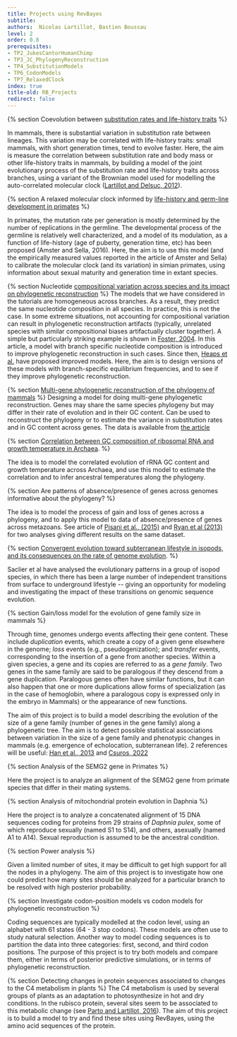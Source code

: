 ```yaml
---
title: Projects using RevBayes
subtitle:
authors:  Nicolas Lartillot, Bastien Boussau
level: 2
order: 0.8
prerequisites:
- TP2_JukesCantorHumanChimp
- TP3_JC_PhylogenyReconstruction
- TP4_SubstitutionModels
- TP6_CodonModels
- TP7_RelaxedClock
index: true
title-old: RB_Projects
redirect: false
---
```



{% section Coevolution between [substitution rates and life-history traits](Evolution2012Lartillot-2.pdf) %}

In mammals, there is substantial variation in substitution rate between lineages. This variation may be correlated with life-history traits: small mammals, with short generation times, tend to evolve faster. Here, the aim is measure the correlation between substitution rate and body mass or other life-history traits in mammals, by building a model of the joint evolutionary process of the substitution rate and life-history traits across branches, using a variant of the Brownian model used for modelling the auto-correlated molecular clock ([Lartillot and Delsuc, 2012](Evolution2012Lartillot-2.pdf)).

{% section A relaxed molecular clock informed by [life-history and germ-line development in primates](PNAS2016Amster.pdf) %}

In primates, the mutation rate per generation is mostly determined by the number of replications in the germline. The developmental process of the germline is relatively well characterized, and a model of its modulation, as a function of life-history (age of puberty, generation time, etc) has been proposed (Amster and Sella, 2016). Here, the aim is to use this model (and the empirically measured values reported in the article of Amster and Sella) to calibrate the molecular clock (and its variation) in simian primates, using information about sexual maturity and generation time in extant species.

{% section Nucleotide [compositional variation across species and its impact on phylogenetic reconstruction](SystBiol2004Foster-1.pdf) %}
The models that we have considered in the tutorials are homogeneous across branches. As a result, they predict the same nucleotide composition in all species. In practice, this is not the case. In some extreme situations, not accounting for compositional variation can result in phylogenetic reconstruction artifacts (typically, unrelated species with similar compositional biases artifactually cluster together). A simple but particularly striking example is shown in [Foster, 2004](SystBiol2004Foster-1.pdf). In this article, a model with branch specific nucleotide composition is  introduced to improve phylogenetic reconstruction in such cases. Since then, [Heaps et al.](Heaps_2014.pdf) have proposed improved models. Here, the aim is to design versions of these models with branch-specific equilibrium frequencies, and to see if they improve phylogenetic reconstruction.


{% section [Multi-gene phylogenetic reconstruction of the phylogeny of mammals](Science2001Murphy.pdf) %}
Designing a model for doing multi-gene phylogenetic reconstruction. Genes may share the same species phylogeny but may differ in their rate of evolution and in their GC content. Can be used to reconstruct the phylogeny or to estimate the variance in substitution rates and in GC content across genes. The data is available from [the article](Science2001Murphy.pdf)

{% section [Correlation between GC composition of ribosomal RNA and growth temperature in Archaea](Groussin_2011.pdf). %}

The idea is to model the correlated evolution of rRNA GC content and growth temperature across Archaea, and use this model to estimate the correlation and to infer ancestral temperatures along the phylogeny.

{% section Are patterns of absence/presence of genes across genomes informative about the phylogeny? %}

The idea is to model the process of gain and loss of genes across a phylogeny, and to apply this model to data of absence/presence of genes across metazoans. See article of [Pisani et al., (2015)](Pisani_2015.pdf) and [Ryan et al (2013)](Ryan_2013.pdf) for two analyses giving different results on the same dataset.


{% section [Convergent evolution toward subterranean lifestyle in isopods, and its consequences on the rate of genome evolution](Saclier_2018.pdf). %}

Saclier et al have analysed the evolutionary patterns in a group of isopod species, in which there has been a large number of independent transitions from surface to underground lifestyle -- giving an opportunity for modeling and investigating the impact of these transitions on genomic sequence evolution.


{% section Gain/loss model for the evolution of gene family size in mammals %}

Through time, genomes undergo events affecting their gene content. These include *duplication* events, which create a copy of a given gene elsewhere in the genome; *loss* events (e.g., pseudogenization); and *transfer* events, corresponding to the insertion of a gene from another species. Within a given species, a gene and its copies are referred to as a *gene family*. Two genes in the same family are said to be paralogous if they descend from a gene duplication.
Paralogous genes often have similar functions, but it can also happen that one or more duplications allow forms of specialization (as in the case of hemoglobin, where a paralogous copy is expressed only in the embryo in Mammals) or the appearance of new functions.

The aim of this project is to build a model describing the evolution of the size of a gene family (number of genes in the gene family) along a phylogenetic tree. The aim is to detect possible statistical associations between variation in the size of a gene family and phenotypic changes in mammals (e.g. emergence of echolocation, subterranean life). 
2 references will be useful: [Han et al., 2013]() and [Csuros, 2022](1-s2.0-S0040580922000247-main.pdf)


{% section Analysis of the SEMG2 gene in Primates %}

Here the project is to analyze an alignment of the SEMG2 gene from primate species that differ in their mating systems.


{% section Analysis of mitochondrial protein evolution in Daphnia %}

Here the project is to analyze a concatenated alignment of 15 DNA sequences coding for proteins from 29 strains of *Daphnia pulex*, some of which reproduce sexually (named S1 to S14), and others, asexually (named A1 to A14). Sexual reproduction is assumed to be the ancestral condition.

{% section  Power analysis %}

Given a limited number of sites, it may be difficult to get high support for all the nodes in a phylogeny. The aim of this project is to investigate how one could predict how many sites should be analyzed for a particular branch to be resolved with high posterior probability.


{% section  Investigate codon-position models vs codon models for phylogenetic reconstruction %}

Coding sequences are typically modelled at the codon level, using an alphabet with 61 states (64 - 3 stop codons). These models are often use to study natural selection. Another way to model coding sequences is to partition the data into three categories: first, second, and third codon positions. The purpose of this project is to try both models and compare them, either in terms of posterior predictive simulations, or in terms of phylogenetic reconstruction.


{% section Detecting changes in protein sequences associated to changes to the C4 metabolism in plants %}
The C4 metabolism is used by several groups of plants as an adaptation to photosynthesize in hot and dry conditions. In the rubisco protein, several sites seem to be associated to this metabolic change (see [Parto and Lartillot, 2016](PartoandLartillot2018.pdf)). The aim of this project is to build a model to try and find these sites using RevBayes, using the amino acid sequences of the protein.
